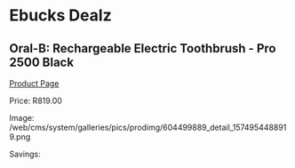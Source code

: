 
# Ebucks Dealz
## Oral-B: Rechargeable Electric Toothbrush - Pro 2500 Black
[Product Page](https://www.ebucks.com/web/shop/productSelected.do?prodId=604499889&catId=908594260)

Price: R819.00

Image: /web/cms/system/galleries/pics/prodimg/604499889_detail_1574954488919.png

Savings: 


	